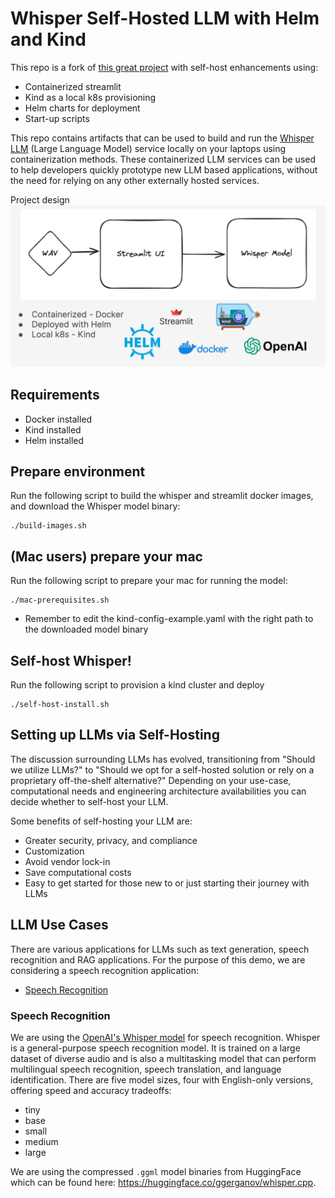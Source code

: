 # Whisper Self-Hosted LLM with Helm and Kind
This repo is a fork of [this great project](https://github.com/redhat-et/whisper-self-hosted-llm) with self-host enhancements using:
* Containerized streamlit
* Kind as a local k8s provisioning
* Helm charts for deployment
* Start-up scripts

This repo contains artifacts that can be used to build and run the [Whisper LLM](https://github.com/openai/whisper) (Large Language Model) service locally on your laptops using containerization methods.
These containerized LLM services can be used to help developers quickly prototype new LLM based applications, without the need for relying
on any other externally hosted services.

Project design
![alt text](design.png)

## Requirements
* Docker installed
* Kind installed
* Helm installed

## Prepare environment
Run the following script to build the whisper and streamlit docker images, and download the Whisper model binary:
```
./build-images.sh
```

## (Mac users) prepare your mac
Run the following script to prepare your mac for running the model:
```
./mac-prerequisites.sh
```
- Remember to edit the kind-config-example.yaml with the right path to the downloaded model binary 

## Self-host Whisper!
Run the following script to provision a kind cluster and deploy 
```
./self-host-install.sh
```


## Setting up LLMs via Self-Hosting
The discussion surrounding LLMs has evolved, transitioning from "Should we utilize LLMs?" to "Should we opt for a self-hosted solution or rely on a proprietary off-the-shelf alternative?" Depending on your use-case, computational needs and engineering architecture availabilities you can decide whether to self-host your LLM.

Some benefits of self-hosting your LLM are:
* Greater security, privacy, and compliance
* Customization
* Avoid vendor lock-in
* Save computational costs
* Easy to get started for those new to or just starting their journey with LLMs

## LLM Use Cases

There are various applications for LLMs such as text generation, speech recognition and RAG applications. For the purpose of this demo, we are considering a speech recognition application:

* [Speech Recognition](#speech-recognition)

### Speech Recognition

We are using the [OpenAI's Whisper model](https://github.com/openai/whisper) for speech recognition. Whisper is a general-purpose speech recognition model. It is trained on a large dataset of diverse audio and is also a multitasking model that can perform multilingual speech recognition, speech translation, and language identification. There are five model sizes, four with English-only versions, offering speed and accuracy tradeoffs:

* tiny
* base
* small
* medium
* large

We are using the compressed `.ggml` model binaries from HuggingFace which can be found here: https://huggingface.co/ggerganov/whisper.cpp.
